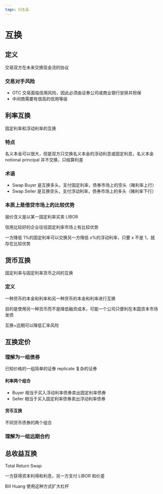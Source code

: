 ```yaml
---
tags: 衍生品
---
```

# 互换
## 定义

交易双方在未来交换现金流的协议

### 交易对手风险

-   OTC 交易面临信用风险，因此必须由证券公司或商业银行安排并担保
-   中间商需要有很高的信用等级

## 利率互换

固定利率和浮动利率的互换

### 特点

名义本金可以很大，但是双方只交换名义本金的浮动利息或固定利息，名义本金 notional principal 并不交换，只结算利差

### 术语

-   Swap Buyer 是互换多头，支付固定利率，债券市场上的空头（赌利率上行）
-   Swap Seller 是互换空头，支付浮动利率，债券市场上的多头（赌利率下行）

### 本质上是借贷市场上的比较优势

报价含义是以某一固定利率买卖 LIBOR

信用比较好的企业往往固定利率市场上有比较优势

一方降低 1%的固定利率可以交换另一方降低 x%的浮动利率，只要 x 不是 1，就存在比较优势

## 货币互换

固定利率与固定利率货币之间的互换

### 定义

一种货币的本金和利率和另一种货币的本金和利率进行互换

目的是使用另一种货币而不是降低融资成本，可能一个公司只便利在本国资本市场发债

互换+远期可以降低汇率风险

## 互换定价

### 理解为一组债券

已知价格的一组简单的证券 replicate 复杂的证券

#### 利率两个组合

-   Buyer 相当于买入浮动利率债券卖出固定利率债券
-   Seller 相当于买入固定利率债券卖出浮动利率债券

#### 货币互换

不同货币债券的两个组合

### 理解为一组远期合约

## 总收益互换

Total Return Swap

一方获得资本利得和利息，另一方支付 LIBOR 和价差

Bill Huang 使用这种方式扩大杠杆
